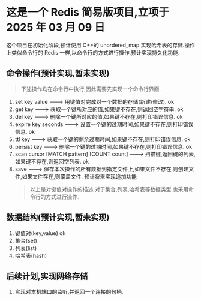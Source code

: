 # 这是一个 Redis 简易版项目,立项于 2025 年 03 月 09 日

这个项目在初始化阶段,预计使用 C++的 unordered_map 实现哈希表的存储.操作上类似命令行的 Redis 一样,以命令行的方式进行操作,预计实现持久化功能.

## 命令操作(预计实现,暂未实现)

> 下述操作均在命令行中执行,因此需要先实现一个命令行界面.

1. set key value ---> 用键值对完成对一个数据的存储(新建/修改).			ok
2. get key ---> 获取一个键所对应的值,如果键不存在,则返回空字符串.		ok
3. del key ---> 删除一个键所对应的值,如果键不存在,则打印错误信息.		ok
4. expire key seconds ---> 设置一个键的过期时间,如果键不存在,则打印错误信息. ok	
5. ttl key ---> 获取一个键的剩余过期时间,如果键不存在,则打印错误信息.	ok
6. persist key ---> 删除一个键的过期时间,如果键不存在,则打印错误信息.	ok
7. scan cursor [MATCH pattern] [COUNT count] ---> 扫描键,返回键的列表,如果键不存在,则返回空列表.		ok
8. save ---> 保存本次操作的所有数据到指定文件上,如果文件不存在,则创建文件,如果文件存在,则覆盖文件. 预计将来实现追加功能
    > 以上是对键值对操作的描述,对于集合,列表,哈希表等数据类型,也采用命令行的方式进行操作.

## 数据结构(预计实现,暂未实现)

1. 键值对(key,value)	ok
2. 集合(set)
3. 列表(list)
4. 哈希表(hash)

## 后续计划,实现网络存储

1. 实现对本机端口的监听,并返回一个连接的句柄.
